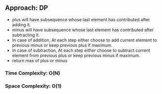 ## Approach: DP
* plus will have subsequence whose last element has contributed after adding it.
* minus will have subsequence whose last element has contributed after subtracting it.
* In case of addition, At each step either choose to add current element to previous minus or keep previous plus if maximum.
* In case of subtraction, At each step either choose to subtract current element from previous plus or keep previous minus if maximum.
* return max of plus or minus
​
### Time Complexity: O(N)
### Space Complexity: O(1)